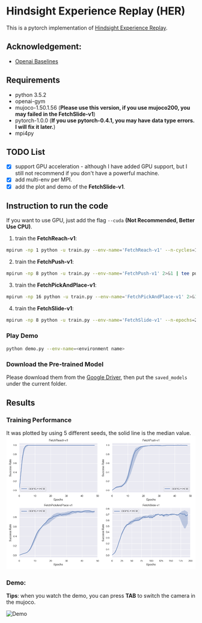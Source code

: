 # Hindsight Experience Replay (HER)
This is a pytorch implementation of [Hindsight Experience Replay](https://arxiv.org/abs/1707.01495). 

## Acknowledgement:
- [Openai Baselines](https://github.com/openai/baselines)

## Requirements
- python 3.5.2
- openai-gym
- mujoco-1.50.1.56 (**Please use this version, if you use mujoco200, you may failed in the FetchSlide-v1**)
- pytorch-1.0.0 (**If you use pytorch-0.4.1, you may have data type errors. I will fix it later.**)
- mpi4py

## TODO List
- [x] support GPU acceleration - although I have added GPU support, but I still not recommend if you don't have a powerful machine.
- [x] add multi-env per MPI.
- [x] add the plot and demo of the **FetchSlide-v1**.

## Instruction to run the code
If you want to use GPU, just add the flag `--cuda` **(Not Recommended, Better Use CPU)**.
1. train the **FetchReach-v1**:
```bash
mpirun -np 1 python -u train.py --env-name='FetchReach-v1' --n-cycles=10 2>&1 | tee reach.log
```
2. train the **FetchPush-v1**:
```bash
mpirun -np 8 python -u train.py --env-name='FetchPush-v1' 2>&1 | tee push.log
```
3. train the **FetchPickAndPlace-v1**:
```bash
mpirun -np 16 python -u train.py --env-name='FetchPickAndPlace-v1' 2>&1 | tee pick.log
```
4. train the **FetchSlide-v1**:
```bash
mpirun -np 8 python -u train.py --env-name='FetchSlide-v1' --n-epochs=200 2>&1 | tee slide.log
```

### Play Demo
```bash
python demo.py --env-name=<environment name>
```
### Download the Pre-trained Model
Please download them from the [Google Driver](https://drive.google.com/open?id=1dNzIpIcL4x1im8dJcUyNO30m_lhzO9K4), then put the `saved_models` under the current folder.

## Results
### Training Performance
It was plotted by using 5 different seeds, the solid line is the median value. 
![Training_Curve](figures/results.png)
### Demo:
**Tips**: when you watch the demo, you can press **TAB** to switch the camera in the mujoco.  

![Demo](figures/demo.gif)

